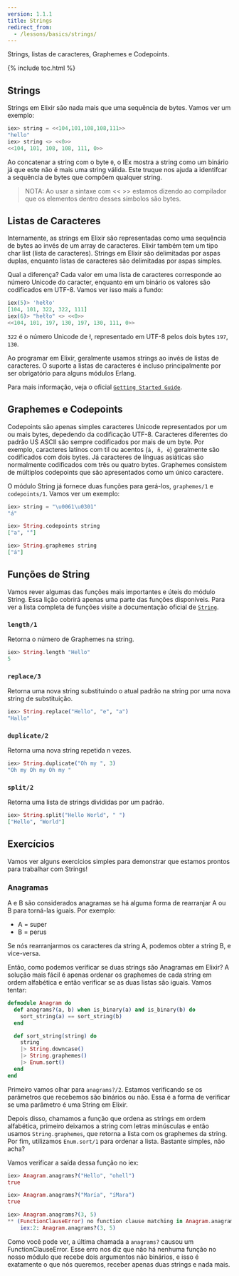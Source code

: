 ```yaml
---
version: 1.1.1
title: Strings
redirect_from:
  - /lessons/basics/strings/
---
```


Strings, listas de caracteres, Graphemes e Codepoints.

{% include toc.html %}

## Strings

Strings em Elixir são nada mais que uma sequência de bytes. Vamos ver um exemplo:

```elixir
iex> string = <<104,101,108,108,111>>
"hello"
iex> string <> <<0>>
<<104, 101, 108, 108, 111, 0>>
```

Ao concatenar a string com o byte `0`, o IEx mostra a string como um binário já que este não é mais uma string válida. Este truque nos ajuda a identifcar a sequência de bytes que compõem qualquer string.

>NOTA: Ao usar a sintaxe com << >> estamos dizendo ao compilador que os elementos dentro desses símbolos são bytes.

## Listas de Caracteres

Internamente, as strings em Elixir são representadas como uma sequência de bytes ao invés de um array de caracteres. Elixir também tem um tipo char list (lista de caracteres). Strings em Elixir são delimitadas por aspas duplas, enquanto listas de caracteres são delimitadas por aspas simples.

Qual a diferença? Cada valor em uma lista de caracteres corresponde ao número Unicode do caracter, enquanto em um binário os valores são codificados em UTF-8. Vamos ver isso mais a fundo:

```elixir
iex(5)> 'hełło'
[104, 101, 322, 322, 111]
iex(6)> "hełło" <> <<0>>
<<104, 101, 197, 130, 197, 130, 111, 0>>
```

`322` é o número Unicode de ł, representado em UTF-8 pelos dois bytes `197`, `130`.

Ao programar em Elixir, geralmente usamos strings ao invés de listas de caracteres. O suporte a listas de caracteres é incluso principalmente por ser obrigatório para alguns módulos Erlang.

Para mais informação, veja o oficial [`Getting Started Guide`](http://elixir-lang.org/getting-started/binaries-strings-and-char-lists.html).

## Graphemes e Codepoints

Codepoints são apenas simples caracteres Unicode representados por um ou mais bytes, depedendo da codificação UTF-8. Caracteres diferentes do padrão US ASCII são sempre codificados por mais de um byte. Por exemplo, caracteres latinos com til ou acentos (`á, ñ, è`) geralmente são codificados com dois bytes. Já caracteres de línguas asiáticas são normalmente codificados com três ou quatro bytes. Graphemes consistem de múltiplos codepoints que são apresentados como um único caractere.

O módulo String já fornece duas funções para gerá-los, `graphemes/1` e `codepoints/1`. Vamos ver um exemplo:

```elixir
iex> string = "\u0061\u0301"
"á"

iex> String.codepoints string
["a", "́"]

iex> String.graphemes string
["á"]
```

## Funções de String

Vamos rever algumas das funções mais importantes e úteis do módulo String. Essa lição cobrirá apenas uma parte das funções disponíveis. Para ver a lista completa de funções visite a documentação oficial de [`String`](https://hexdocs.pm/elixir/String.html).

### `length/1`

Retorna o número de Graphemes na string.

```elixir
iex> String.length "Hello"
5
```

### `replace/3`

Retorna uma nova string substituindo o atual padrão na string por uma nova string de substituição.

```elixir
iex> String.replace("Hello", "e", "a")
"Hallo"
```

### `duplicate/2`

Retorna uma nova string repetida n vezes.

```elixir
iex> String.duplicate("Oh my ", 3)
"Oh my Oh my Oh my "
```

### `split/2`

Retorna uma lista de strings divididas por um padrão.

```elixir
iex> String.split("Hello World", " ")
["Hello", "World"]
```

## Exercícios

Vamos ver alguns exercícios simples para demonstrar que estamos prontos para trabalhar com Strings!

### Anagramas

A e B são considerados anagramas se há alguma forma de rearranjar A ou B para torná-las iguais. Por exemplo:

+ A = super
+ B = perus

Se nós rearranjarmos os caracteres da string A, podemos obter a string B, e vice-versa.

Então, como podemos verificar se duas strings são Anagramas em Elixir? A solução mais fácil é apenas ordenar os graphemes de cada string em ordem alfabética e então verificar se as duas listas são iguais. Vamos tentar:

```elixir
defmodule Anagram do
  def anagrams?(a, b) when is_binary(a) and is_binary(b) do
    sort_string(a) == sort_string(b)
  end

  def sort_string(string) do
    string
    |> String.downcase()
    |> String.graphemes()
    |> Enum.sort()
  end
end
```

Primeiro vamos olhar para `anagrams?/2`. Estamos verificando se os parâmetros que recebemos são binários ou não. Essa é a forma de verificar se uma parâmetro é uma String em Elixir.

Depois disso, chamamos a função que ordena as strings em ordem alfabética, primeiro deixamos a string com letras minúsculas e então usamos `String.graphemes`, que retorna a lista com os graphemes da string. Por fim, utilizamos `Enum.sort/1` para ordenar a lista. Bastante simples, não acha?

Vamos verificar a saída dessa função no iex:

```elixir
iex> Anagram.anagrams?("Hello", "ohell")
true

iex> Anagram.anagrams?("María", "íMara")
true

iex> Anagram.anagrams?(3, 5)
** (FunctionClauseError) no function clause matching in Anagram.anagrams?/2
    iex:2: Anagram.anagrams?(3, 5)
```

Como você pode ver, a última chamada a `anagrams?` causou um FunctionClauseError. Esse erro nos diz que não há nenhuma função no nosso módulo que recebe dois argumentos não binários, e isso é exatamente o que nós queremos, receber apenas duas strings e nada mais.
